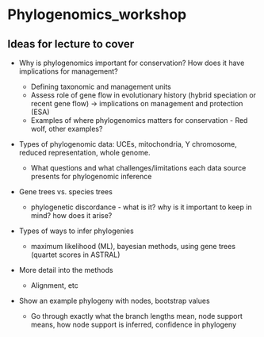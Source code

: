 # Phylogenomics_workshop

## Ideas for lecture to cover 
- Why is phylogenomics important for conservation? How does it have implications for management?
    - Defining taxonomic and management units
    - Assess role of gene flow in evolutionary history (hybrid speciation or recent gene flow) -> implications on management and protection (ESA)
    - Examples of where phylogenomics matters for conservation
          - Red wolf, other examples? 
- Types of phylogenomic data: UCEs, mitochondria, Y chromosome, reduced representation, whole genome. 
  - What questions and what challenges/limitations each data source presents for phylogenomic inference
- Gene trees vs. species trees
  - phylogenetic discordance - what is it? why is it important to keep in mind? how does it arise?
- Types of ways to infer phylogenies
   - maximum likelihood (ML), bayesian methods, using gene trees (quartet scores in ASTRAL)
- More detail into the methods
   - Alignment, etc
 
- Show an example phylogeny with nodes, bootstrap values
   - Go through exactly what the branch lengths mean, node support means, how node support is inferred, confidence in phylogeny 
